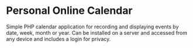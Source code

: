 # Personal Online Calendar
Simple PHP calendar application for recording and displaying events by date, week, month or year.  Can be installed on a server and accessed from any device and includes a login for privacy.
